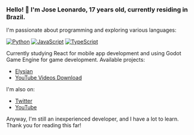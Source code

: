 ### Hello! 👋 I'm Jose Leonardo, 17 years old, currently residing in Brazil.


I'm passionate about programming and exploring various languages:

[![Python](https://img.shields.io/badge/Python-3776AB?style=for-the-badge&logo=python&logoColor=white)](https://www.python.org/)
[![JavaScript](https://img.shields.io/badge/JavaScript-F7DF1E?style=for-the-badge&logo=javascript&logoColor=black)](https://developer.mozilla.org/en-US/docs/Web/JavaScript)
[![TypeScript](https://img.shields.io/badge/TypeScript-3178C6?style=for-the-badge&logo=typescript&logoColor=white)](https://www.typescriptlang.org/)

Currently studying React for mobile app development and using Godot Game Engine for game development. Available projects:

- [Elysian](https://github.com/GOLD3NMOON/Elysian) 
- [YouTube Videos Download](https://github.com/GOLD3NMOON/Youtube-video-download.git)

I'm also on:

- [Twitter](https://twitter.com/_gold3nmoon)
- [YouTube](https://www.youtube.com/@gold3nmoon)

Anyway, I'm still an inexperienced developer, and I have a lot to learn. Thank you for reading this far!
